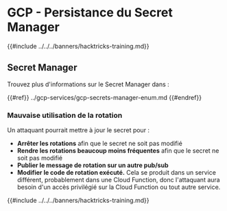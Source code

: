# GCP - Persistance du Secret Manager

{{#include ../../../banners/hacktricks-training.md}}

## Secret Manager

Trouvez plus d'informations sur le Secret Manager dans :

{{#ref}}
../gcp-services/gcp-secrets-manager-enum.md
{{#endref}}

### Mauvaise utilisation de la rotation

Un attaquant pourrait mettre à jour le secret pour :

- **Arrêter les rotations** afin que le secret ne soit pas modifié
- **Rendre les rotations beaucoup moins fréquentes** afin que le secret ne soit pas modifié
- **Publier le message de rotation sur un autre pub/sub**
- **Modifier le code de rotation exécuté.** Cela se produit dans un service différent, probablement dans une Cloud Function, donc l'attaquant aura besoin d'un accès privilégié sur la Cloud Function ou tout autre service.

{{#include ../../../banners/hacktricks-training.md}}
